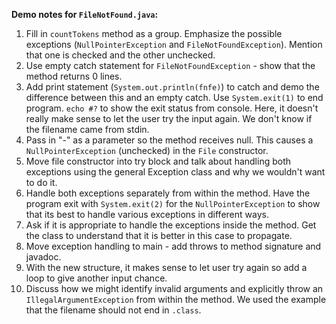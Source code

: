 **Demo notes for `FileNotFound.java`:**

1. Fill in `countTokens` method as a group. Emphasize the possible exceptions (`NullPointerException` and `FileNotFoundException`).
   Mention that one is checked and the other unchecked.
1. Use empty catch statement for `FileNotFoundException` - show that the method returns 0 lines.
1. Add print statement (`System.out.println(fnfe)`) to catch and demo the difference between this
   and an empty catch. Use `System.exit(1)` to end program. `echo #?` to show the exit status from console.
   Here, it doesn't really make sense to let the user try the input again. We don't know if the
   filename came from stdin.
1. Pass in "-" as a parameter so the method receives null. This causes a `NullPointerException`
   (unchecked) in the `File` constructor. 
1. Move file constructor into try block and talk about handling both exceptions using the general
   Exception class and why we wouldn't want to do it.
1. Handle both exceptions separately from within the method. Have the program exit with `System.exit(2)` for
   the `NullPointerException` to show that its best to handle various exceptions in different ways.
1. Ask if it is appropriate to handle the exceptions inside the method. Get the class to understand
   that it is better in this case to propagate.
1. Move exception handling to main - add throws to method signature and javadoc.
1. With the new structure, it makes sense to let user try again so add a loop to give another
   input chance.
1. Discuss how we might identify invalid arguments and explicitly throw an
   `IllegalArgumentException` from within the method. We used the example that the filename
   should not end in `.class`.
